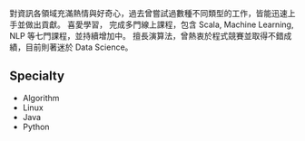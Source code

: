 <!--
.. title: 關於我
.. slug: about-me
.. date: 2014/01/29 23:12:26
.. tags:
.. link:
.. description:
.. type: text
-->

對資訊各領域充滿熱情與好奇心，過去曾嘗試過數種不同類型的工作，皆能迅速上手並做出貢獻。
喜愛學習， 完成多門線上課程，包含 Scala, Machine Learning, NLP 等七門課程，並持續增加中。
擅長演算法，曾熱衷於程式競賽並取得不錯成績，目前則著迷於 Data Science。

## Specialty
* Algorithm
* Linux
* Java
* Python
